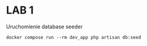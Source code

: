 # LAB 1

Uruchomienie database seeder
```shell
docker compose run --rm dev_app php artisan db:seed
```
